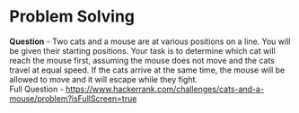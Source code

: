 # Problem Solving
**Question** - Two cats and a mouse are at various positions on a line. You will be given their starting positions. Your task is to determine which cat will reach the mouse first, assuming the mouse does not move and the cats travel at equal speed. If the cats arrive at the same time, the mouse will be allowed to move and it will escape while they fight.  
Full Question - https://www.hackerrank.com/challenges/cats-and-a-mouse/problem?isFullScreen=true
